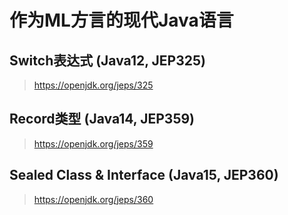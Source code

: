 # 作为ML方言的现代Java语言

## Switch表达式 (Java12, JEP325)

> https://openjdk.org/jeps/325

## Record类型 (Java14, JEP359)

> https://openjdk.org/jeps/359

## Sealed Class & Interface (Java15, JEP360)

> https://openjdk.org/jeps/360